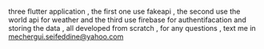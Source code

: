 three flutter application , the first one use fakeapi , the second use the world api for weather and the third use firebase for authentifacation and storing the data , all developed from scratch ,
for any questions , text me in mechergui.seifeddine@yahoo.com
 
 
